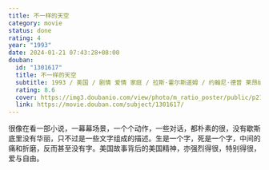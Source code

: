 ```yaml
---
title: 不一样的天空
category: movie
status: done
rating: 4
year: "1993"
date: 2024-01-21 07:43:28+08:00
douban:
  id: "1301617"
  title: 不一样的天空
  subtitle: 1993 / 美国 / 剧情 爱情 家庭 / 拉斯·霍尔斯道姆 / 约翰尼·德普 莱昂纳多·迪卡普里奥
  rating: 8.6
  cover: https://img3.doubanio.com/view/photo/m_ratio_poster/public/p2175712032.jpg
  link: https://movie.douban.com/subject/1301617/
---
```


很像在看一部小说，一幕幕场景，一个个动作，一些对话，都朴素的很，没有歇斯底里没有华丽，只不过是一些文字组成的描述。生是一个字，死是一个字，中间的痛和折磨，反而甚至没有字。美国故事背后的美国精神，亦强烈得很，特别得很，爱与自由。
